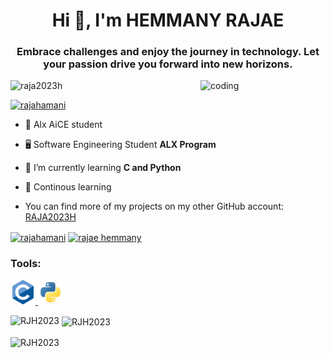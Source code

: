 <h1 align="center">Hi 👋, I'm HEMMANY RAJAE</h1>
<h3 align="center">Embrace challenges and enjoy the journey in technology. Let your passion drive you forward into new horizons.</h3>
<img align="right" alt="coding" width="200" src="https://media.tenor.com/bQCwwu0yF90AAAAj/developer-workstation.gif">

<p align="left"> <img src="https://komarev.com/ghpvc/?username=raja2023h&label=Profile%20views&color=0e75b6&style=flat" alt="raja2023h" /> </p>

<p align="left"> <a href="https://twitter.com/rajahamani" target="blank"><img src="https://img.shields.io/twitter/follow/rajahamani?logo=twitter&style=for-the-badge" alt="rajahamani" /></a> </p>

- 🤖 Alx AiCE student

- 🖥️ Software Engineering Student **ALX Program**

- 🌱 I’m currently learning **C and Python**

- 📝 Continous learning

- You can find more of my projects on my other GitHub account: [RAJA2023H](https://github.com/RAJA2023H)
<p align="left">
<a href="https://twitter.com/rajahamani" target="blank"><img align="center" src="https://raw.githubusercontent.com/rahuldkjain/github-profile-readme-generator/master/src/images/icons/Social/twitter.svg" alt="rajahamani" height="30" width="40" /></a>
<a href="https://linkedin.com/in/rajae hemmany" target="blank"><img align="center" src="https://raw.githubusercontent.com/rahuldkjain/github-profile-readme-generator/master/src/images/icons/Social/linked-in-alt.svg" alt="rajae hemmany" height="30" width="40" /></a>
</p>

<h3 align="left"> Tools:</h3>

<p align="left"> <a href="https://www.cprogramming.com/" target="_blank" rel="noreferrer"> <img src="https://raw.githubusercontent.com/devicons/devicon/master/icons/c/c-original.svg" alt="c" width="40" height="40"/> </a> <a href="https://www.python.org" target="_blank" rel="noreferrer"> <img src="https://raw.githubusercontent.com/devicons/devicon/master/icons/python/python-original.svg" alt="python" width="40" height="40"/> </a> </p>

<p><img align="left" src="https://github-readme-stats.vercel.app/api/top-langs?username=RJH2023&show_icons=true&locale=en&layout=compact" alt="RJH2023" /></p>

<p>&nbsp;<img align="center" src="https://github-readme-stats.vercel.app/api?username=RJH2023&show_icons=true&locale=en" alt="RJH2023" /></p>

<p><img align="center" src="https://github-readme-streak-stats.herokuapp.com/?user=RJH2023&" alt="RJH2023" /></p>
